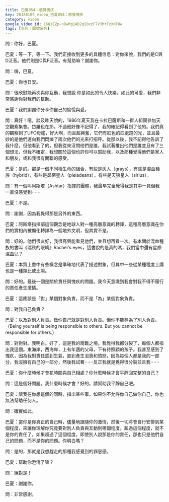 ```yaml
---
title: 巴夏054：感覺愧疚
key: 20180109_video_巴夏054：感覺愧疚
category: video
google_video_id: 1KQYEZp-nDwMg1AB2qI0xzF7V3htFzXNFUw
tags: [影片｜編號系列]
---
```


問：你好，巴夏。

巴夏：等一下，等一下。我們正接收到更多的具體信息：對你來說，我們的是C與D泛音。他們則是C與F泛音。有幫助嘛？謝謝你。

問：嗨，巴夏。

巴夏：你也日安。

問：很欣慰能再次與你互動，我想說 你是如此的令人快樂，如此的可愛，我們非常感謝你對我們的幫助。

巴夏：我們謝謝你分享你自己的愉悅與愛。

問：真好！嗯，談及昨天說的，1986年夏天我在卡拉巴薩斯和一群人組團參加天空觀察集會。岱羅也在那，不過他好像不記得了，我的確記得看到了他的。我們真的觀察到了UFO母艦，好大啊，而且超興奮，它們有紅色的四處跑的光，並且最妙的是他們還向我們閃爍了兩次他們的光來打招呼。從那以後，我不記得他告訴了我什麼，但他看到了的，但我從來沒問他們是誰，我試著推出他們是誰並且有了三個想法，但我不確定，我想關於這個也許你可以幫助我，以及那種覺得他們是家人和朋友，或和我很有關聯的感受。

巴夏：是的。那是一個不同種生命的組合，有些是灰人（grays），有些是混血種族（hybrid），有些是昴宿星人（pleiadeans），有些是天狼星人（sirius）。

問：有一個叫阿斯塔（Ashtar）指揮的團體，我最早完全覺得我是其中一員但我一直沒感覺到⋯⋯

巴夏：不是。

問：謝謝，因為我覺得那是另外的東西。

巴夏：阿斯塔指揮部這個觀念是地球人對一種高層意識的轉譯，這種高層意識在你們的實相內被顯化轉譯為一個地外文明，但其實不是。

問：好的。他們很友好，我很高興能看見他們，並且想再看一次。有本關於混血種族的書叫《瑞秋的眼睛》Rachel's eyes，這書說的是真的嗎，我們當中還有星際混血兒？

巴夏：本質上書中有些概念是準確地代表了描述對象，但其中一些從某種程度上講也是一種類比或比喻。

問：好的。最後一個是關於責任與愧疚的問題。我今天意識到我會對我不得不履行的責任產生激情。

巴夏：這應該是「對」某個對象負責，而不是「為」某個對象負責。

問：對我自己負責？

巴夏：以及對別人負責。做你自己就是對別人負責。但你不能夠為了別人負責。
（Being yourself is being responsible to others. But you cannot be responsible for others.）

問：對對對。我明白。好了，這是我的兩難之境。我覺得我都分裂了，每個人都指出我這個。東海岸，西海岸，上有年邁的父母，下有待照顧的孩子。我甚至感到了愧疚，因為我對責任感到生氣，直到產生沮喪和憤怒，因為每個人都是我的一部分，我沒擁有自己的一部分，然後我試著⋯⋯反正我就是覺得很分裂並且我⋯⋯

巴夏：你什麼時候才會花時間與自己相處？你什麼時候才會平靜回完整的自己？

問：這是個好問題。我什麼時候才會？好的，請幫助我平靜自己吧。

巴夏：讓我在你想這個的同時，指出某些事。如果你不允許你自己做你自己，你也無法幫助任何人。

問：確實如此。

巴夏：當你是你真正的自己時，儘量地跟隨你的激情，然後一切將會自行安排到某個程度，來讓你理解你究竟要對別人負責與互動到哪個程度。超過這個程度，就不是你的責任了。如果超過了這個程度，即使別人說那是你的責任，那也只是他們自己的問題，而不是你的問題。你明白嗎？

問：是的，那就是我想趕走的那種我感覺到的罪惡感。

巴夏：幫助你澄清了嘛？

問：絕對是！

巴夏：謝謝你。

問：非常感謝。
